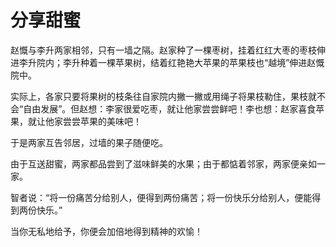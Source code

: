 # 分享甜蜜

赵慨与李升两家相邻，只有一墙之隔。赵家种了一棵枣树，挂着红红大枣的枣枝伸进李升院内；李升种着一棵苹果树，结着红艳艳大苹果的苹果枝也“越境”伸进赵慨院中。 

实际上，各家只要将果树的枝条往自家院内撇一撇或用绳子将果枝勒住，果枝就不会“自由发展”。但赵想：李家很爱吃枣，就让他家尝尝鲜吧！李也想：赵家喜食苹果，就让他家尝尝苹果的美味吧！ 

于是两家互告邻居，过墙的果子随便吃。 

由于互送甜蜜，两家都品尝到了滋味鲜美的水果；由于都惦着邻家，两家便亲如一家。 

智者说：“将一份痛苦分给别人，便得到两份痛苦；将一份快乐分给别人，便能得到两份快乐。” 

当你无私地给予，你便会加倍地得到精神的欢愉！
 